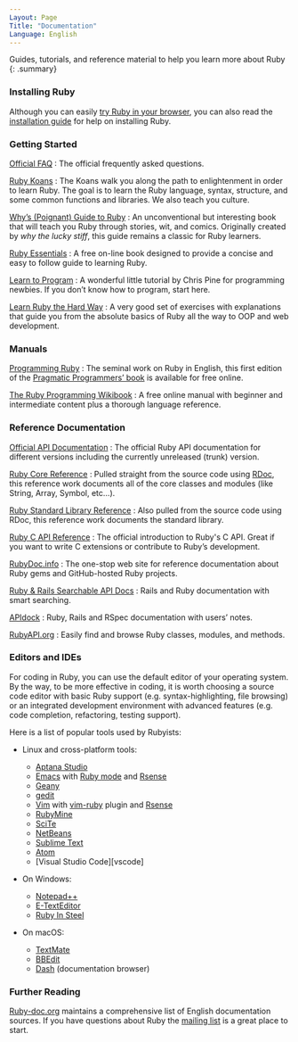 ```yaml
---
Layout: Page
Title: "Documentation"
Language: English
---
```


Guides, tutorials, and reference material to help you learn more about Ruby
{: .summary}

### Installing Ruby

Although you can easily [try Ruby in your browser][1], you can also read
the [installation guide](installation/) for help on installing Ruby.

### Getting Started

[Official FAQ](/en/documentation/faq/)
: The official frequently asked questions.

[Ruby Koans][2]
: The Koans walk you along the path to enlightenment in order to learn
  Ruby. The goal is to learn the Ruby language, syntax, structure, and
  some common functions and libraries. We also teach you culture.

[Why’s (Poignant) Guide to Ruby][5]
: An unconventional but interesting book that will teach you Ruby
  through stories, wit, and comics. Originally created by *why the lucky
  stiff*, this guide remains a classic for Ruby learners.

[Ruby Essentials][7]
: A free on-line book designed to provide a concise
  and easy to follow guide to learning Ruby.

[Learn to Program][8]
: A wonderful little tutorial by Chris Pine for programming newbies. If
  you don’t know how to program, start here.

[Learn Ruby the Hard Way][38]
: A very good set of exercises with explanations that guide you from
  the absolute basics of Ruby all the way to OOP and web development.

### Manuals

[Programming Ruby][9]
: The seminal work on Ruby in English, this first edition of the
  [Pragmatic Programmers’ book][10] is available for free online.

[The Ruby Programming Wikibook][12]
: A free online manual with beginner and intermediate content plus a
  thorough language reference.

### Reference Documentation

[Official API Documentation][docs-rlo-en]
: The official Ruby API documentation for different versions including
  the currently unreleased (trunk) version.

[Ruby Core Reference][13]
: Pulled straight from the source code using [RDoc][14], this reference
  work documents all of the core classes and modules (like String,
  Array, Symbol, etc&hellip;).

[Ruby Standard Library Reference][15]
: Also pulled from the source code using RDoc, this reference work
  documents the standard library.

[Ruby C API Reference][extensions]
: The official introduction to Ruby's C API.
  Great if you want to write C extensions
  or contribute to Ruby’s development.

[RubyDoc.info][16]
: The one-stop web site for reference documentation about Ruby gems and
  GitHub-hosted Ruby projects.

[Ruby & Rails Searchable API Docs][17]
: Rails and Ruby documentation with smart searching.

[APIdock][18]
: Ruby, Rails and RSpec documentation with users’ notes.

[RubyAPI.org][rubyapi-org]
: Easily find and browse Ruby classes, modules, and methods.

### Editors and IDEs

For coding in Ruby, you can use the default editor of your operating
system. By the way, to be more effective in coding, it is worth choosing a source code editor with basic Ruby support (e.g.
syntax-highlighting, file browsing) or an integrated development
environment with advanced features (e.g. code completion, refactoring,
testing support).

Here is a list of popular tools used by Rubyists:

* Linux and cross-platform tools:
  * [Aptana Studio][19]
  * [Emacs][20] with [Ruby mode][21] and [Rsense][22]
  * [Geany][23]
  * [gedit][24]
  * [Vim][25] with [vim-ruby][26] plugin and [Rsense][22]
  * [RubyMine][27]
  * [SciTe][28]
  * [NetBeans][36]
  * [Sublime Text][37]
  * [Atom][atom]
  * [Visual Studio Code][vscode]

* On Windows:
  * [Notepad++][29]
  * [E-TextEditor][30]
  * [Ruby In Steel][31]

* On macOS:
  * [TextMate][32]
  * [BBEdit][33]
  * [Dash][39] (documentation browser)

### Further Reading

[Ruby-doc.org][34] maintains a comprehensive list of English
documentation sources.
If you have questions about Ruby the
[mailing list](/en/community/mailing-lists/) is a great place to start.



[1]: https://try.ruby-lang.org/
[2]: https://rubykoans.com/
[5]: https://poignant.guide
[7]: https://www.techotopia.com/index.php/Ruby_Essentials
[8]: https://pine.fm/LearnToProgram/
[9]: https://www.ruby-doc.org/docs/ProgrammingRuby/
[10]: https://pragmaticprogrammer.com/titles/ruby/index.html
[12]: https://en.wikibooks.org/wiki/Ruby_programming_language
[13]: https://www.ruby-doc.org/core
[14]: https://ruby.github.io/rdoc/
[15]: https://www.ruby-doc.org/stdlib
[Extensions]: https://docs.ruby-lang.org/en/master/doc/extension_rdoc.html
[16]: https://www.rubydoc.info/
[17]: https://rubydocs.org/
[18]: https://apidock.com/
[rubyapi-org]: https://rubyapi.org/
[19]: https://www.aptana.com/
[20]: https://www.gnu.org/software/emacs/
[21]: https://www.emacswiki.org/emacs/RubyMode
[22]: https://rsense.github.io/
[23]: https://www.geany.org/
[24]: https://projects.gnome.org/gedit/screenshots.html
[25]: https://www.vim.org/
[26]: https://github.com/vim-ruby/vim-ruby
[27]: https://www.jetbrains.com/ruby/
[28]: https://www.scintilla.org/SciTE.html
[29]: https://notepad-plus-plus.org/
[30]: https://www.e-texteditor.com/
[31]: https://www.sapphiresteel.com/
[32]: https://macromates.com/
[33]: https://www.barebones.com/products/bbedit/
[34]: https://ruby-doc.org
[36]: https://netbeans.org/
[37]: https://www.sublimetext.com/
[38]: https://learncodethehardway.org/ruby/
[39]: https://kapeli.com/dash
[docs-rlo-en]: https://docs.ruby-lang.org/en/
[Atom]: https://atom.io/
[Visual Studio Code]: https://code.visualstudio.com/
